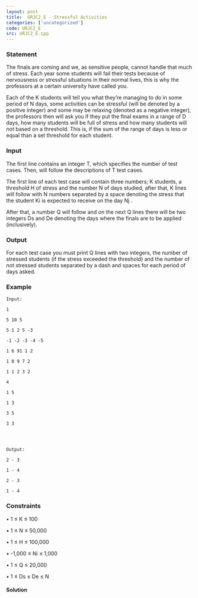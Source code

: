 ```yaml
---
layout: post
title:  URJC2_E - Stressful Activities
categories: ['uncategorized']
code: URJC2_E
src: URJC2_E.cpp
---
```


### **Statement**

The finals are coming and we, as sensitive people, cannot handle that much of
stress. Each year some students will fail their tests because of nervousness
or stressful situations in their normal lives, this is why the professors at a
certain university have called you.

Each of the K students will tell you what they’re managing to do in some
period of N days, some activities can be stressful (will be denoted by a
positive integer) and some may be relaxing (denoted as a negative integer),
the professors then will ask you if they put the final exams in a range of D
days, how many students will be full of stress and how many students will not
based on a threshold. This is, if the sum of the range of days is less or
equal than a set threshold for each student.

### Input

The first line contains an integer T, which specifies the number of test
cases. Then, will follow the descriptions of T test cases.

The first line of each test case will contain three numbers; K students, a
threshold H of stress and the number N of days studied, after that, K lines
will follow with N numbers separated by a space denoting the stress that the
student Ki is expected to receive on the day Nj .

After that, a number Q will follow and on the next Q lines there will be two
integers Ds and De denoting the days where the finals are to be applied
(inclusively).

### Output

For each test case you must print Q lines with two integers, the number of
stressed students (if the stress exceeded the threshold) and the number of not
stressed students separated by a dash and spaces for each period of days
asked.

### Example

    
    
    Input:
    1
    5 10 5
    5 1 2 5 -3
    -1 -2 -3 -4 -5
    1 6 91 1 2
    1 0 9 7 2
    1 1 2 3 2
    4
    1 5
    1 3
    3 5
    3 3
    
    
    
    Output:
    2 - 3
    1 - 4
    2 - 3
    1 - 4
    

### Constraints

• 1 ≤ K ≤ 100

• 1 ≤ N ≤ 50,000

• 1 ≤ H ≤ 100,000

• -1,000 ≤ Ni ≤ 1,000

• 1 ≤ Q ≤ 20,000

• 1 ≤ Ds ≤ De ≤ N



#### **Solution**



